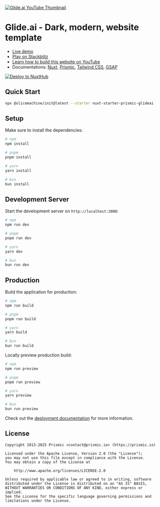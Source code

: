 [![Glide.ai YouTube Thumbnail](https://images.prismic.io/2501-glide-ai/Z6x9E5bqstJ9-hIX_glideai-course.png?auto=format,compress)][course-youtube]

# Glide.ai - Dark, modern, website template

- [Live demo][live-demo]
- [Play on Stackblitz][stackblitz-demo]
- [Learn how to build this website on YouTube][course-youtube]
- Documentations: [Nuxt](https://nuxt.com), [Prismic](https://prismic.io/docs/nuxt-3-setup), [Tailwind CSS](https://tailwindcss.com/docs/styling-with-utility-classes), [GSAP](https://gsap.com/docs/v3)

[![Deploy to NuxtHub](https://hub.nuxt.com/button.svg)][nuxthub-deploy]

## Quick Start

```bash [Terminal]
npx @slicemachine/init@latest --starter nuxt-starter-prismic-glideai
```

## Setup

Make sure to install the dependencies:

```bash
# npm
npm install

# pnpm
pnpm install

# yarn
yarn install

# bun
bun install
```

## Development Server

Start the development server on `http://localhost:3000`:

```bash
# npm
npm run dev

# pnpm
pnpm run dev

# yarn
yarn dev

# bun
bun run dev
```

## Production

Build the application for production:

```bash
# npm
npm run build

# pnpm
pnpm run build

# yarn
yarn build

# bun
bun run build
```

Locally preview production build:

```bash
# npm
npm run preview

# pnpm
pnpm run preview

# yarn
yarn preview

# bun
bun run preview
```

Check out the [deployment documentation](https://nuxt.com/docs/getting-started/deployment) for more information.

## License

```
Copyright 2013-2025 Prismic <contact@prismic.io> (https://prismic.io)

Licensed under the Apache License, Version 2.0 (the "License");
you may not use this file except in compliance with the License.
You may obtain a copy of the License at

    http://www.apache.org/licenses/LICENSE-2.0

Unless required by applicable law or agreed to in writing, software
distributed under the License is distributed on an "AS IS" BASIS,
WITHOUT WARRANTIES OR CONDITIONS OF ANY KIND, either express or implied.
See the License for the specific language governing permissions and
limitations under the License.
```

[live-demo]: https://prismic-demo-glideai.nuxt.dev
[stackblitz-demo]: https://stackblitz.com/github/prismicio-community/nuxt-starter-prismic-glideai
[nuxthub-deploy]: https://hub.nuxt.com/new?repo=prismicio-community/nuxt-starter-prismic-glideai
[course-youtube]: https://www.youtube.com/watch?v=EmvCh7Jb0Mw